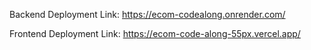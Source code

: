 Backend Deployment Link: https://ecom-codealong.onrender.com/

Frontend Deployment Link: https://ecom-code-along-55px.vercel.app/